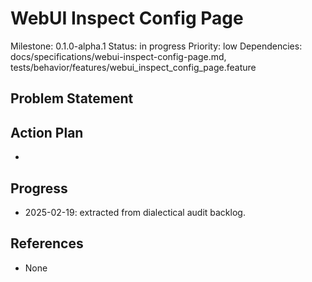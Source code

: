 # WebUI Inspect Config Page
Milestone: 0.1.0-alpha.1
Status: in progress
Priority: low
Dependencies: docs/specifications/webui-inspect-config-page.md, tests/behavior/features/webui_inspect_config_page.feature

## Problem Statement
<description>


## Action Plan
- <tasks>

## Progress
- 2025-02-19: extracted from dialectical audit backlog.

## References
- None
